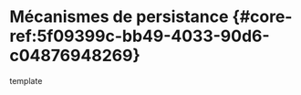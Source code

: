 #  Mécanismes de persistance {#core-ref:5f09399c-bb49-4033-90d6-c04876948269}

<div class="fixme">template</div>